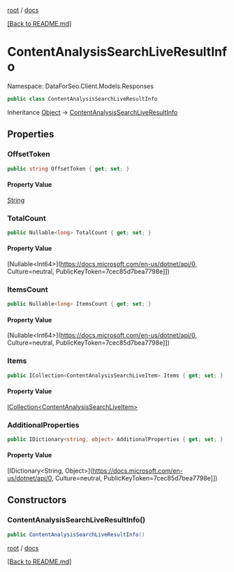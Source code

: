 [root](./../ "root") / [docs](./ "docs")

[[Back to README.md]](./../README.md "[Back to README.md]")

# ContentAnalysisSearchLiveResultInfo

Namespace: DataForSeo.Client.Models.Responses

```csharp
public class ContentAnalysisSearchLiveResultInfo
```

Inheritance [Object](https://docs.microsoft.com/en-us/dotnet/api/Object) → [ContentAnalysisSearchLiveResultInfo](./ContentAnalysisSearchLiveResultInfo.md)

## Properties

### **OffsetToken**

```csharp
public string OffsetToken { get; set; }
```

#### Property Value

[String](https://docs.microsoft.com/en-us/dotnet/api/String)<br>

### **TotalCount**

```csharp
public Nullable<long> TotalCount { get; set; }
```

#### Property Value

[Nullable&lt;Int64&gt;](https://docs.microsoft.com/en-us/dotnet/api/0, Culture=neutral, PublicKeyToken=7cec85d7bea7798e]])<br>

### **ItemsCount**

```csharp
public Nullable<long> ItemsCount { get; set; }
```

#### Property Value

[Nullable&lt;Int64&gt;](https://docs.microsoft.com/en-us/dotnet/api/0, Culture=neutral, PublicKeyToken=7cec85d7bea7798e]])<br>

### **Items**

```csharp
public ICollection<ContentAnalysisSearchLiveItem> Items { get; set; }
```

#### Property Value

[ICollection&lt;ContentAnalysisSearchLiveItem&gt;](./ContentAnalysisSearchLiveItem.md)<br>

### **AdditionalProperties**

```csharp
public IDictionary<string, object> AdditionalProperties { get; set; }
```

#### Property Value

[IDictionary&lt;String, Object&gt;](https://docs.microsoft.com/en-us/dotnet/api/0, Culture=neutral, PublicKeyToken=7cec85d7bea7798e]])<br>

## Constructors

### **ContentAnalysisSearchLiveResultInfo()**

```csharp
public ContentAnalysisSearchLiveResultInfo()
```

[root](./../ "root") / [docs](./ "docs")

[[Back to README.md]](./../README.md "[Back to README.md]")